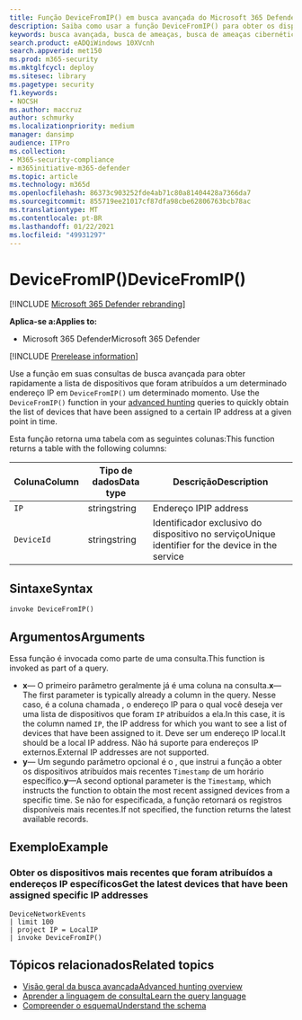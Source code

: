 ```yaml
---
title: Função DeviceFromIP() em busca avançada do Microsoft 365 Defender
description: Saiba como usar a função DeviceFromIP() para obter os dispositivos aos quais foi atribuído um endereço IP específico
keywords: busca avançada, busca de ameaças, busca de ameaças cibernéticas, proteção contra ameaças da Microsoft, microsoft 365, mtp, m365, pesquisa, consulta, telemetria, referência de esquema, kusto, dispositivo, devicefromIP, função, enriquecimento
search.product: eADQiWindows 10XVcnh
search.appverid: met150
ms.prod: m365-security
ms.mktglfcycl: deploy
ms.sitesec: library
ms.pagetype: security
f1.keywords:
- NOCSH
ms.author: maccruz
author: schmurky
ms.localizationpriority: medium
manager: dansimp
audience: ITPro
ms.collection:
- M365-security-compliance
- m365initiative-m365-defender
ms.topic: article
ms.technology: m365d
ms.openlocfilehash: 86373c903252fde4ab71c80a81404428a7366da7
ms.sourcegitcommit: 855719ee21017cf87dfa98cbe62806763bcb78ac
ms.translationtype: MT
ms.contentlocale: pt-BR
ms.lasthandoff: 01/22/2021
ms.locfileid: "49931297"
---
```

# <a name="devicefromip"></a><span data-ttu-id="6816d-104">DeviceFromIP()</span><span class="sxs-lookup"><span data-stu-id="6816d-104">DeviceFromIP()</span></span>

[!INCLUDE [Microsoft 365 Defender rebranding](../includes/microsoft-defender.md)]


<span data-ttu-id="6816d-105">**Aplica-se a:**</span><span class="sxs-lookup"><span data-stu-id="6816d-105">**Applies to:**</span></span>
- <span data-ttu-id="6816d-106">Microsoft 365 Defender</span><span class="sxs-lookup"><span data-stu-id="6816d-106">Microsoft 365 Defender</span></span>


[!INCLUDE [Prerelease information](../includes/prerelease.md)]


<span data-ttu-id="6816d-107">Use a função em suas consultas de busca avançada para obter rapidamente a lista de dispositivos que foram atribuídos a um determinado endereço IP em `DeviceFromIP()` um determinado momento. [](advanced-hunting-overview.md)</span><span class="sxs-lookup"><span data-stu-id="6816d-107">Use the `DeviceFromIP()` function in your [advanced hunting](advanced-hunting-overview.md) queries to quickly obtain the list of devices that have been assigned to a certain IP address at a given point in time.</span></span> 

<span data-ttu-id="6816d-108">Esta função retorna uma tabela com as seguintes colunas:</span><span class="sxs-lookup"><span data-stu-id="6816d-108">This function returns a table with the following columns:</span></span>

| <span data-ttu-id="6816d-109">Coluna</span><span class="sxs-lookup"><span data-stu-id="6816d-109">Column</span></span> | <span data-ttu-id="6816d-110">Tipo de dados</span><span class="sxs-lookup"><span data-stu-id="6816d-110">Data type</span></span> | <span data-ttu-id="6816d-111">Descrição</span><span class="sxs-lookup"><span data-stu-id="6816d-111">Description</span></span> |
|------------|-------------|-------------|
| `IP` | <span data-ttu-id="6816d-112">string</span><span class="sxs-lookup"><span data-stu-id="6816d-112">string</span></span> | <span data-ttu-id="6816d-113">Endereço IP</span><span class="sxs-lookup"><span data-stu-id="6816d-113">IP address</span></span>  |
| `DeviceId` | <span data-ttu-id="6816d-114">string</span><span class="sxs-lookup"><span data-stu-id="6816d-114">string</span></span> | <span data-ttu-id="6816d-115">Identificador exclusivo do dispositivo no serviço</span><span class="sxs-lookup"><span data-stu-id="6816d-115">Unique identifier for the device in the service</span></span> |


## <a name="syntax"></a><span data-ttu-id="6816d-116">Sintaxe</span><span class="sxs-lookup"><span data-stu-id="6816d-116">Syntax</span></span>

```kusto
invoke DeviceFromIP()
```

## <a name="arguments"></a><span data-ttu-id="6816d-117">Argumentos</span><span class="sxs-lookup"><span data-stu-id="6816d-117">Arguments</span></span>

<span data-ttu-id="6816d-118">Essa função é invocada como parte de uma consulta.</span><span class="sxs-lookup"><span data-stu-id="6816d-118">This function is invoked as part of a query.</span></span>

- <span data-ttu-id="6816d-119">**x**— O primeiro parâmetro geralmente já é uma coluna na consulta.</span><span class="sxs-lookup"><span data-stu-id="6816d-119">**x**—The first parameter is typically already a column in the query.</span></span> <span data-ttu-id="6816d-120">Nesse caso, é a coluna chamada , o endereço IP para o qual você deseja ver uma lista de dispositivos que foram `IP` atribuídos a ela.</span><span class="sxs-lookup"><span data-stu-id="6816d-120">In this case, it is the column named `IP`, the IP address for which you want to see a list of devices that have been assigned to it.</span></span> <span data-ttu-id="6816d-121">Deve ser um endereço IP local.</span><span class="sxs-lookup"><span data-stu-id="6816d-121">It should be a local IP address.</span></span> <span data-ttu-id="6816d-122">Não há suporte para endereços IP externos.</span><span class="sxs-lookup"><span data-stu-id="6816d-122">External IP addresses are not supported.</span></span>
- <span data-ttu-id="6816d-123">**y**— Um segundo parâmetro opcional é o , que instrui a função a obter os dispositivos atribuídos mais recentes `Timestamp` de um horário específico.</span><span class="sxs-lookup"><span data-stu-id="6816d-123">**y**—A second optional parameter is the `Timestamp`, which instructs the function to obtain the most recent assigned devices from a specific time.</span></span> <span data-ttu-id="6816d-124">Se não for especificada, a função retornará os registros disponíveis mais recentes.</span><span class="sxs-lookup"><span data-stu-id="6816d-124">If not specified, the function returns the latest available records.</span></span>

## <a name="example"></a><span data-ttu-id="6816d-125">Exemplo</span><span class="sxs-lookup"><span data-stu-id="6816d-125">Example</span></span>


### <a name="get-the-latest-devices-that-have-been-assigned-specific-ip-addresses"></a><span data-ttu-id="6816d-126">Obter os dispositivos mais recentes que foram atribuídos a endereços IP específicos</span><span class="sxs-lookup"><span data-stu-id="6816d-126">Get the latest devices that have been assigned specific IP addresses</span></span>

```kusto
DeviceNetworkEvents 
| limit 100 
| project IP = LocalIP 
| invoke DeviceFromIP()
```

## <a name="related-topics"></a><span data-ttu-id="6816d-127">Tópicos relacionados</span><span class="sxs-lookup"><span data-stu-id="6816d-127">Related topics</span></span>
- [<span data-ttu-id="6816d-128">Visão geral da busca avançada</span><span class="sxs-lookup"><span data-stu-id="6816d-128">Advanced hunting overview</span></span>](advanced-hunting-overview.md)
- [<span data-ttu-id="6816d-129">Aprender a linguagem de consulta</span><span class="sxs-lookup"><span data-stu-id="6816d-129">Learn the query language</span></span>](advanced-hunting-query-language.md)
- [<span data-ttu-id="6816d-130">Compreender o esquema</span><span class="sxs-lookup"><span data-stu-id="6816d-130">Understand the schema</span></span>](advanced-hunting-schema-tables.md)
